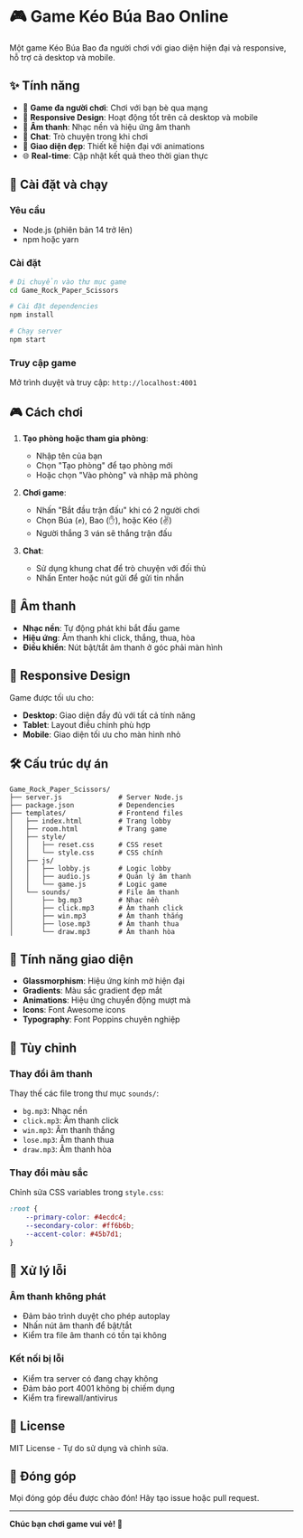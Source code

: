 # 🎮 Game Kéo Búa Bao Online

Một game Kéo Búa Bao đa người chơi với giao diện hiện đại và responsive, hỗ trợ cả desktop và mobile.

## ✨ Tính năng

- 🎯 **Game đa người chơi**: Chơi với bạn bè qua mạng
- 📱 **Responsive Design**: Hoạt động tốt trên cả desktop và mobile
- 🎵 **Âm thanh**: Nhạc nền và hiệu ứng âm thanh
- 💬 **Chat**: Trò chuyện trong khi chơi
- 🎨 **Giao diện đẹp**: Thiết kế hiện đại với animations
- 🌐 **Real-time**: Cập nhật kết quả theo thời gian thực

## 🚀 Cài đặt và chạy

### Yêu cầu
- Node.js (phiên bản 14 trở lên)
- npm hoặc yarn

### Cài đặt
```bash
# Di chuyển vào thư mục game
cd Game_Rock_Paper_Scissors

# Cài đặt dependencies
npm install

# Chạy server
npm start
```

### Truy cập game
Mở trình duyệt và truy cập: `http://localhost:4001`

## 🎮 Cách chơi

1. **Tạo phòng hoặc tham gia phòng**:
   - Nhập tên của bạn
   - Chọn "Tạo phòng" để tạo phòng mới
   - Hoặc chọn "Vào phòng" và nhập mã phòng

2. **Chơi game**:
   - Nhấn "Bắt đầu trận đấu" khi có 2 người chơi
   - Chọn Búa (✊), Bao (✋), hoặc Kéo (✌️)
   - Người thắng 3 ván sẽ thắng trận đấu

3. **Chat**:
   - Sử dụng khung chat để trò chuyện với đối thủ
   - Nhấn Enter hoặc nút gửi để gửi tin nhắn

## 🎵 Âm thanh

- **Nhạc nền**: Tự động phát khi bắt đầu game
- **Hiệu ứng**: Âm thanh khi click, thắng, thua, hòa
- **Điều khiển**: Nút bật/tắt âm thanh ở góc phải màn hình

## 📱 Responsive Design

Game được tối ưu cho:
- **Desktop**: Giao diện đầy đủ với tất cả tính năng
- **Tablet**: Layout điều chỉnh phù hợp
- **Mobile**: Giao diện tối ưu cho màn hình nhỏ

## 🛠️ Cấu trúc dự án

```
Game_Rock_Paper_Scissors/
├── server.js              # Server Node.js
├── package.json           # Dependencies
├── templates/             # Frontend files
│   ├── index.html         # Trang lobby
│   ├── room.html          # Trang game
│   ├── style/
│   │   ├── reset.css      # CSS reset
│   │   └── style.css      # CSS chính
│   ├── js/
│   │   ├── lobby.js       # Logic lobby
│   │   ├── audio.js       # Quản lý âm thanh
│   │   └── game.js        # Logic game
│   └── sounds/            # File âm thanh
│       ├── bg.mp3         # Nhạc nền
│       ├── click.mp3      # Âm thanh click
│       ├── win.mp3        # Âm thanh thắng
│       ├── lose.mp3       # Âm thanh thua
│       └── draw.mp3       # Âm thanh hòa
```

## 🎨 Tính năng giao diện

- **Glassmorphism**: Hiệu ứng kính mờ hiện đại
- **Gradients**: Màu sắc gradient đẹp mắt
- **Animations**: Hiệu ứng chuyển động mượt mà
- **Icons**: Font Awesome icons
- **Typography**: Font Poppins chuyên nghiệp

## 🔧 Tùy chỉnh

### Thay đổi âm thanh
Thay thế các file trong thư mục `sounds/`:
- `bg.mp3`: Nhạc nền
- `click.mp3`: Âm thanh click
- `win.mp3`: Âm thanh thắng
- `lose.mp3`: Âm thanh thua
- `draw.mp3`: Âm thanh hòa

### Thay đổi màu sắc
Chỉnh sửa CSS variables trong `style.css`:
```css
:root {
    --primary-color: #4ecdc4;
    --secondary-color: #ff6b6b;
    --accent-color: #45b7d1;
}
```

## 🐛 Xử lý lỗi

### Âm thanh không phát
- Đảm bảo trình duyệt cho phép autoplay
- Nhấn nút âm thanh để bật/tắt
- Kiểm tra file âm thanh có tồn tại không

### Kết nối bị lỗi
- Kiểm tra server có đang chạy không
- Đảm bảo port 4001 không bị chiếm dụng
- Kiểm tra firewall/antivirus

## 📄 License

MIT License - Tự do sử dụng và chỉnh sửa.

## 🤝 Đóng góp

Mọi đóng góp đều được chào đón! Hãy tạo issue hoặc pull request.

---

**Chúc bạn chơi game vui vẻ! 🎉**

